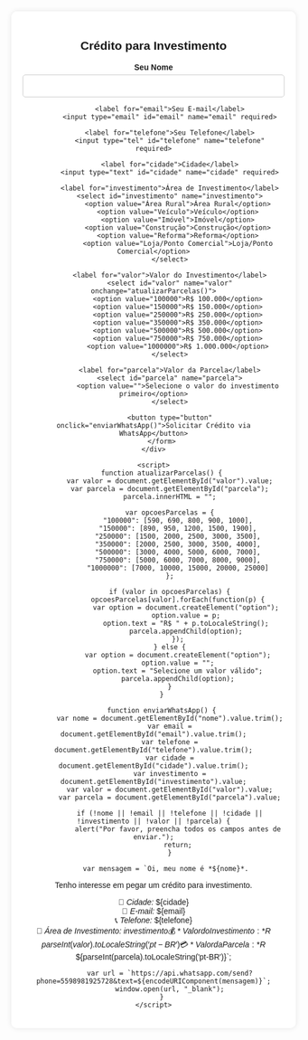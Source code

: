 
<html lang="pt-BR">
<head>
    <meta charset="UTF-8">
    <meta name="viewport" content="width=device-width, initial-scale=1.0">
    <title>Crédito para Investimento</title>
    <style>
        body {
            font-family: Arial, sans-serif;
            background: url('https://encrypted-tbn0.gstatic.com/images?q=tbn:ANd9GcTaNxe4-U4K6IoRpn3suhzqypIjc8LYXsom8xhF7uKM2JRfmKtlYK4nRgtU&s=10') no-repeat center center fixed;
            background-size: cover;
            text-align: center;
            padding: 20px;
            margin: 0;
        }
        .container {
            background: rgba(255, 255, 255, 0.9);
            padding: 20px;
            border-radius: 10px;
            box-shadow: 0px 0px 10px rgba(0, 0, 0, 0.1);
            max-width: 500px;
            margin: auto;
        }
        label {
            font-weight: bold;
            display: block;
            margin-top: 10px;
        }
        select, input {
            width: 100%;
            padding: 10px;
            margin-top: 5px;
            border: 1px solid #ccc;
            border-radius: 5px;
            font-size: 16px;
        }
        button {
            background-color: #28a745;
            color: white;
            padding: 10px;
            border: none;
            border-radius: 5px;
            cursor: pointer;
            margin-top: 15px;
            width: 100%;
            font-size: 18px;
        }
        button:hover {
            background-color: #218838;
        }
        @media (max-width: 600px) {
            .container {
                width: 90%;
            }
        }
    </style>
</head>
<body>
    <div class="container">
        <h2>Crédito para Investimento</h2>
        <form id="creditoForm">
            <label for="nome">Seu Nome</label>
            <input type="text" id="nome" name="nome" required>
            
            <label for="email">Seu E-mail</label>
            <input type="email" id="email" name="email" required>
            
            <label for="telefone">Seu Telefone</label>
            <input type="tel" id="telefone" name="telefone" required>
            
            <label for="cidade">Cidade</label>
            <input type="text" id="cidade" name="cidade" required>
            
            <label for="investimento">Área de Investimento</label>
            <select id="investimento" name="investimento">
                <option value="Área Rural">Área Rural</option>
                <option value="Veículo">Veículo</option>
                <option value="Imóvel">Imóvel</option>
                <option value="Construção">Construção</option>
                <option value="Reforma">Reforma</option>
                <option value="Loja/Ponto Comercial">Loja/Ponto Comercial</option>
            </select>
            
            <label for="valor">Valor do Investimento</label>
            <select id="valor" name="valor" onchange="atualizarParcelas()">
                <option value="100000">R$ 100.000</option>
                <option value="150000">R$ 150.000</option>
                <option value="250000">R$ 250.000</option>
                <option value="350000">R$ 350.000</option>
                <option value="500000">R$ 500.000</option>
                <option value="750000">R$ 750.000</option>
                <option value="1000000">R$ 1.000.000</option>
            </select>
            
            <label for="parcela">Valor da Parcela</label>
            <select id="parcela" name="parcela">
                <option value="">Selecione o valor do investimento primeiro</option>
            </select>
            
            <button type="button" onclick="enviarWhatsApp()">Solicitar Crédito via WhatsApp</button>
        </form>
    </div>

    <script>
        function atualizarParcelas() {
            var valor = document.getElementById("valor").value;
            var parcela = document.getElementById("parcela");
            parcela.innerHTML = "";

            var opcoesParcelas = {
                "100000": [590, 690, 800, 900, 1000],
                "150000": [890, 950, 1200, 1500, 1900],
                "250000": [1500, 2000, 2500, 3000, 3500],
                "350000": [2000, 2500, 3000, 3500, 4000],
                "500000": [3000, 4000, 5000, 6000, 7000],
                "750000": [5000, 6000, 7000, 8000, 9000],
                "1000000": [7000, 10000, 15000, 20000, 25000]
            };

            if (valor in opcoesParcelas) {
                opcoesParcelas[valor].forEach(function(p) {
                    var option = document.createElement("option");
                    option.value = p;
                    option.text = "R$ " + p.toLocaleString();
                    parcela.appendChild(option);
                });
            } else {
                var option = document.createElement("option");
                option.value = "";
                option.text = "Selecione um valor válido";
                parcela.appendChild(option);
            }
        }

        function enviarWhatsApp() {
            var nome = document.getElementById("nome").value.trim();
            var email = document.getElementById("email").value.trim();
            var telefone = document.getElementById("telefone").value.trim();
            var cidade = document.getElementById("cidade").value.trim();
            var investimento = document.getElementById("investimento").value;
            var valor = document.getElementById("valor").value;
            var parcela = document.getElementById("parcela").value;

            if (!nome || !email || !telefone || !cidade || !investimento || !valor || !parcela) {
                alert("Por favor, preencha todos os campos antes de enviar.");
                return;
            }

            var mensagem = `Oi, meu nome é *${nome}*.  
Tenho interesse em pegar um crédito para investimento.  

📍 *Cidade:* ${cidade}  
📩 *E-mail:* ${email}  
📞 *Telefone:* ${telefone}  
🏡 *Área de Investimento:* ${investimento}  
💰 *Valor do Investimento:* R$ ${parseInt(valor).toLocaleString('pt-BR')}  
💳 *Valor da Parcela:* R$ ${parseInt(parcela).toLocaleString('pt-BR')}`;

            var url = `https://api.whatsapp.com/send?phone=5598981925728&text=${encodeURIComponent(mensagem)}`;
            window.open(url, "_blank");
        }
    </script>
</body>
</html>
